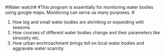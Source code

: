#Water watch#
#This program is essentially for monitoring water bodies using google maps. Monitoring can serve us many purposes. #
1) How big and small water bodies are shrinking or expanding with seasons. 
2) How courses of different water bodies change and their parameters like sinuosity etc.
3) How urban enchroachment brings toll on local water bodies and aggravate water scarcity. 

